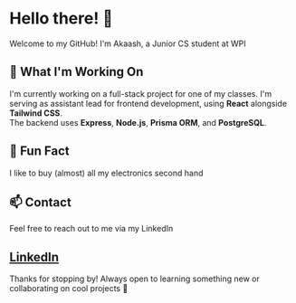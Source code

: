 # Hello there! 👋 

Welcome to my GitHub! I'm Akaash, a Junior CS student at WPI

## 🚀 What I'm Working On

I'm currently working on a full-stack project for one of my classes. I'm serving as assistant lead for frontend development, using **React** alongside **Tailwind CSS**.  
The backend uses **Express**, **Node.js**, **Prisma ORM**, and **PostgreSQL**.

## 🔧 Fun Fact

I like to buy (almost) all my electronics second hand

## 📫 Contact
Feel free to reach out to me via my LinkedIn

[LinkedIn](https://www.linkedin.com/in/akaash-walker-1a82821a0/) <!-- Replace # with your actual LinkedIn link -->
---

Thanks for stopping by! Always open to learning something new or collaborating on cool projects 🤘
